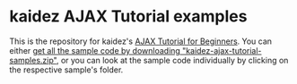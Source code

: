 # kaidez AJAX Tutorial examples

This is the repository for kaidez's <a href="http://kaidez.com/ajax-tutorial/" target="blank">AJAX Tutorial for Beginners</a>. You can either [get all the sample code by downloading "kaidez-ajax-tutorial-samples.zip"](https://github.com/kaidez/ajax-tutorial-samples/blob/master/kaidez-ajax-tutorial-samples.zip), or you can look at the sample code individually by clicking on the respective sample's folder.
